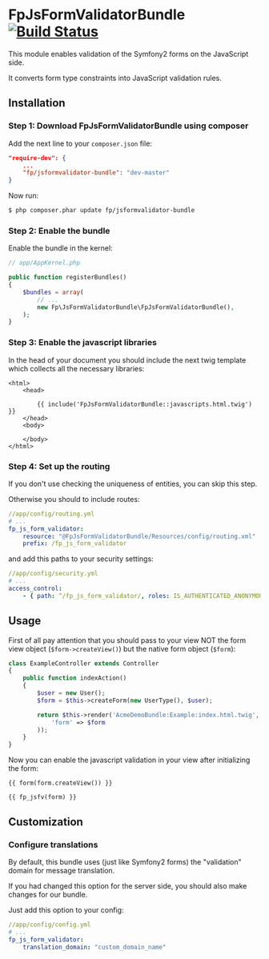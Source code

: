 # FpJsFormValidatorBundle [![Build Status](https://api.travis-ci.org/Behat/MinkBundle.png)](https://travis-ci.org/yury-maltsev/FpJsFormValidatorBundle)

This module enables validation of the Symfony2 forms on the JavaScript side.

It converts form type constraints into JavaScript validation rules.


## Installation

### Step 1: Download FpJsFormValidatorBundle using composer

Add the next line to your ``composer.json`` file:

```json
"require-dev": {
    ...
    "fp/jsformvalidator-bundle": "dev-master"
}
```
Now run:

```bash
$ php composer.phar update fp/jsformvalidator-bundle
```
### Step 2: Enable the bundle

Enable the bundle in the kernel:

```php
// app/AppKernel.php

public function registerBundles()
{
    $bundles = array(
        // ...
        new Fp\JsFormValidatorBundle\FpJsFormValidatorBundle(),
    );
}
```

### Step 3: Enable the javascript libraries

In the head of your document you should include the next twig template which collects all the necessary libraries:

```twig
<html>
    <head>

        {{ include('FpJsFormValidatorBundle::javascripts.html.twig') }}
    </head>
    <body>

    </body>
</html>
```

### Step 4: Set up the routing

If you don't use checking the uniqueness of entities, you can skip this step.

Otherwise you should to include routes:

```yaml
//app/config/routing.yml
# ...
fp_js_form_validator:
    resource: "@FpJsFormValidatorBundle/Resources/config/routing.xml"
    prefix: /fp_js_form_validator
```

and add this paths to your security settings:

```yaml
//app/config/security.yml
# ...
access_control:
    - { path: ^/fp_js_form_validator/, roles: IS_AUTHENTICATED_ANONYMOUSLY }
```

## Usage

First of all pay attention that you should pass to your view NOT the form view object (```$form->createView()```) but the native form object (```$form```):

```php
class ExampleController extends Controller
{
    public function indexAction()
    {
        $user = new User();
        $form = $this->createForm(new UserType(), $user);

        return $this->render('AcmeDemoBundle:Example:index.html.twig', array(
            'form' => $form
        ));
    }
}
```

Now you can enable the javascript validation in your view after initializing the form:

```twig
{{ form(form.createView()) }}

{{ fp_jsfv(form) }}
```

## Customization

### Configure translations

By default, this bundle uses (just like Symfony2 forms) the "validation" domain for message translation.

If you had changed this option for the server side, you should also make changes for our bundle.

Just add this option to your config:

```yaml
//app/config/config.yml
# ...
fp_js_form_validator:
    translation_domain: "custom_domain_name"
```
